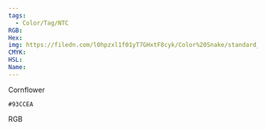 ```yaml
---
tags:
  - Color/Tag/NTC
RGB:
Hex:
img: https://filedn.com/l0hpzxl1f01yT7GHxtF8cyk/Color%20Snake/standard_csv_to_svg//93CCEA.svg
CMYK:
HSL:
Name:
---
```

Cornflower
```palette
#93CCEA
```
RGB
